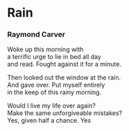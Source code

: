 # Rain  
  
### Raymond Carver  
  
Woke up this morning with  
a terrific urge to lie in bed all day  
and read. Fought against it for a minute.  
  
Then looked out the window at the rain.  
And gave over. Put myself entirely  
in the keep of this rainy morning.  
  
Would I live my life over again?  
Make the same unforgiveable mistakes?  
Yes, given half a chance. Yes  
  
